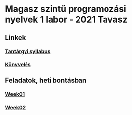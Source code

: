 # Magasz szintű programozási nyelvek 1 labor - 2021 Tavasz

## Linkek

### [Tantárgyi syllabus](https://drive.google.com/file/d/1Ou183AXnXRZcXMgb9jm2J6BgWQUnL8m5/view?usp=sharing)

### [Könyvelés](https://docs.google.com/spreadsheets/d/1tDAgucZAZexAMhHMxiqkfxeX09-vmQEi0LugbZf6TTk/edit?usp=sharing)

## Feladatok, heti bontásban

### [Week01](./week01/desc.md)

### [Week02](./week02/desc.md)
